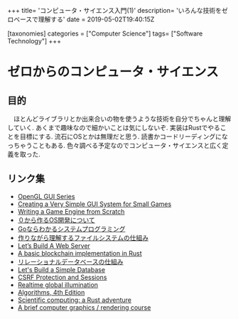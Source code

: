 +++
title= 'コンピュータ・サイエンス入門(1)'
description= 'いろんな技術をゼロベースで理解する'
date = 2019-05-02T19:40:15Z

[taxonomies]
categories = ["Computer Science"]
tags= ["Software Technology"]
+++

# ゼロからのコンピュータ・サイエンス

## 目的

　ほとんどライブラリとか出来合いの物を使うような技術を自分でちゃんと理解していく. あくまで趣味なので細かいことは気にしないぞ. 実装はRustでやることを目標にする. 流石にOSとかは無理だと思う. 読書かコードリーディングになっちゃうこともある. 色々調べる予定なのでコンピュータ・サイエンスと広く定義を取った.

## リンク集
+ [OpenGL GUI Series](http://openglgui.sourceforge.net/tutorials.html)
+ [Creating a Very Simple GUI System for Small Games](https://www.gamedev.net/articles/programming/general-and-gameplay-programming/creating-a-very-simple-gui-system-for-small-games-part-i-r3652/)
+ [Writing a Game Engine from Scratch](https://www.gamasutra.com/blogs/MichaelKissner/20151027/257369/Writing_a_Game_Engine_from_Scratch__Part_1_Messaging.php)
+ [０から作るOS開発について](http://softwaretechnique.jp/OS_Development/)
+ [Goならわかるシステムプログラミング](https://ascii.jp/elem/000/001/235/1235262/)
+ [作りながら理解するファイルシステムの仕組み](https://monoist.atmarkit.co.jp/mn/articles/1002/04/news103.html)
+ [Let’s Build A Web Server](https://ruslanspivak.com/lsbaws-part1/)
+ [A basic blockchain implementation in Rust](https://github.com/GeekLaunch/blockchain-rust)
+ [リレーショナルデータベースの仕組み](https://postd.cc/how-does-a-rdb-work-1/)
+ [Let's Build a Simple Database](https://cstack.github.io/db_tutorial/)
+ [CSRF Protection and Sessions](https://codefellows.github.io/sea-python-401d4/lectures/pyramid_day6_csrf.html)
+ [Realtime global illumination](http://rasmusbarr.github.io/blog/realtimegi-pt1.html)
+ [Algorithms, 4th Edition](https://algs4.cs.princeton.edu/home/)
+ [Scientific computing: a Rust adventure](https://www.lpalmieri.com/posts/2019-02-23-scientific-computing-a-rust-adventure-part-0-vectors/)
+ [A brief computer graphics / rendering course](https://github.com/ssloy/tinykaboom)
